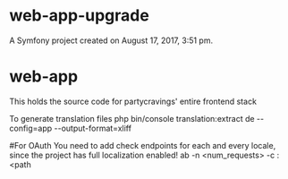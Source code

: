 web-app-upgrade
===============

A Symfony project created on August 17, 2017, 3:51 pm.

# web-app
This holds the source code for partycravings' entire frontend stack

To generate translation files
php bin/console translation:extract de --config=app --output-format=xliff

#For OAuth
You need to add check endpoints for each and every locale, since the project has full localization enabled!
ab -n <num_requests> -c <concurrency> <addr>:<port><path